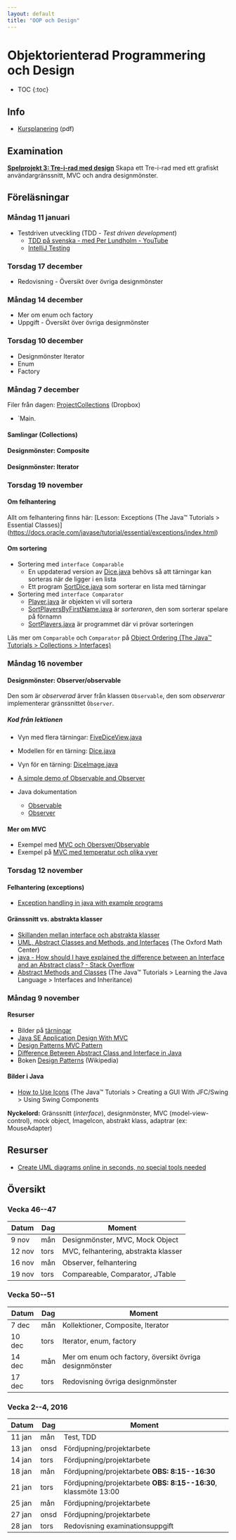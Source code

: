 ```yaml
---
layout: default
title: "OOP och Design"
---
```



Objektorienterad Programmering och Design
=========================================

* TOC
{:toc}

Info
----

* [Kursplanering](kursplanering.pdf) (pdf)


Examination
-----------

**[Spelprojekt 3: Tre-i-rad med design](tre-i-rad-med-design.php)**
Skapa ett Tre-i-rad med ett grafiskt användargränssnitt, MVC och andra designmönster.


Föreläsningar
-------------

### Måndag 11 januari

* Testdriven utveckling (TDD - _Test driven development_)
	* [TDD på svenska - med Per Lundholm - YouTube](https://www.youtube.com/playlist?list=PLqoFX5ooBh55go9izEXd9D4x6jxKCq6ep)
	* [IntelliJ Testing](https://www.jetbrains.com/idea/help/testing.html)


### Torsdag 17 december

* Redovisning - Översikt över övriga designmönster

### Måndag 14 december

* Mer om enum och factory
* Uppgift - Översikt över övriga designmönster

### Torsdag 10 december

* Designmönster Iterator
* Enum
* Factory

### Måndag 7 december

Filer från dagen: [ProjectCollections](https://www.dropbox.com/sh/cggwx9yira90xi9/AACL-wsmYjWL73XlBbd1kYNva?dl=0) (Dropbox)
 - `Main.

#### Samlingar (Collections)

#### Designmönster: Composite

#### Designmönster: Iterator

### Torsdag 19 november

#### Om felhantering

Allt om felhantering finns här: [Lesson: Exceptions (The Java™ Tutorials > Essential Classes)]
(https://docs.oracle.com/javase/tutorial/essential/exceptions/index.html)

#### Om sortering

* Sortering med `interface Comparable`
	* En uppdaterad version av [Dice.java](https://sjk15.slack.com/files/oscar/F0EK8284T/Dice.java) behövs så att tärningar kan sorteras när de ligger i en lista
	* Ett program [SortDice.java](https://sjk15.slack.com/files/oscar/F0ET86M7S/sortdice.java) som sorterar en lista med tärningar
* Sortering med `interface Comparator`
	* [Player.java](https://sjk15.slack.com/files/oscar/F0ET5G3PD/player.java) är objekten vi vill sortera
	* [SortPlayersByFirstName.java](https://sjk15.slack.com/files/oscar/F0ET7LXQB/sortplayersbyfirstname.java) är _sorteraren_, den som sorterar spelare på förnamn
	* [SortPlayers.java](https://sjk15.slack.com/files/oscar/F0ET8SBGS/sortplayers.java) är programmet där vi prövar sorteringen

Läs mer om `Comparable` och `Comparator` på [Object Ordering (The Java™ Tutorials > Collections > Interfaces)](https://docs.oracle.com/javase/tutorial/collections/interfaces/order.html)


### Måndag 16 november

#### Designmönster: Observer/observable

Den som är *observerad* ärver från klassen `Observable`,
den som *observerar* implementerar gränssnittet `Òbserver`.

##### Kod från lektionen 
* Vyn med flera tärningar: [FiveDiceView.java](https://slack-files.com/T093JN6HK-F0EK7G3J7-d53f24af02)
* Modellen för en tärning: [Dice.java](https://slack-files.com/T093JN6HK-F0EK8284T-a2cd0b6a55)
* Vyn för en tärning: [DiceImage.java](https://slack-files.com/T093JN6HK-F0EKAQFB9-8e6f3b5ef6)

* [A simple demo of Observable and Observer](http://www.java2s.com/Code/Java/Design-Pattern/AsimpledemoofObservableandObserver.htm)
* Java dokumentation
	* [Observable](https://docs.oracle.com/javase/7/docs/api/java/util/Observable.html)
	* [Observer](https://docs.oracle.com/javase/7/docs/api/java/util/Observer.html)

#### Mer om MVC
* Exempel med [MVC och Obersver/Observable](http://www.austintek.com/mvc/)
* Exempel på [MVC med temperatur och olika vyer](http://csis.pace.edu/~bergin/mvc/mvcgui.html)

### Torsdag 12 november

#### Felhantering (exceptions)

* [Exception handling in java with example programs](http://beginnersbook.com/2013/04/java-exception-handling/)


#### Gränssnitt vs. abstrakta klasser

* [Skillanden mellan interface och abstrakta klasser](http://www.programmerinterview.com/index.php/java-questions/interface-vs-abstract-class/)
* [UML, Abstract Classes and Methods, and Interfaces](http://www.oxfordmathcenter.com/drupal7/node/35) (The Oxford Math Center)
* [java - How should I have explained the difference between an Interface and an Abstract class? - Stack Overflow](http://stackoverflow.com/questions/18777989/how-should-i-have-explained-the-difference-between-an-interface-and-an-abstract)
* [Abstract Methods and Classes](https://docs.oracle.com/javase/tutorial/java/IandI/abstract.html)  (The Java™ Tutorials > Learning the Java Language > Interfaces and Inheritance)



### Måndag 9 november

#### Resurser

* Bilder på [tärningar](https://www.dropbox.com/sh/2xyjvfmzaxpyhn6/AAD5Fng2UOlxhNNOOjJnYhzCa?dl=0)
* [Java SE Application Design With MVC](http://www.oracle.com/technetwork/articles/javase/mvc-136693.html)
* [Design Patterns MVC Pattern](http://www.tutorialspoint.com/design_pattern/mvc_pattern.htm)
* [Difference Between Abstract Class and Interface in Java](http://beginnersbook.com/2013/05/abstract-class-vs-interface-in-java/)
* Boken [Design Patterns](https://en.wikipedia.org/wiki/Design_Patterns) (Wikipedia)



#### Bilder i Java

* [How to Use Icons](https://docs.oracle.com/javase/tutorial/uiswing/components/icon.html) (The Java™ Tutorials > Creating a GUI With JFC/Swing > Using Swing Components


**Nyckelord:** Gränssnitt (_interface_), designmönster, MVC (model-view-control), mock object, ImageIcon, abstrakt klass, adaptrar (ex: MouseAdapter)

Resurser
--------

* [Create UML diagrams online in seconds, no special tools needed](http://yuml.me/diagram/scruffy/class/draw)

Översikt
--------

### Vecka 46--47

Datum  | Dag | Moment
-------|-----|--------------
9 nov  | mån  | Designmönster, MVC, Mock Object
12 nov | tors | MVC, felhantering, abstrakta klasser
16 nov | mån  | Observer, felhantering
19 nov | tors | Compareable, Comparator, JTable 


### Vecka 50--51

Datum  | Dag | Moment
-------|-----|--------------
7 dec  | mån  | Kollektioner, Composite, Iterator
10 dec | tors | Iterator, enum, factory
14 dec | mån  | Mer om enum och factory, översikt övriga designmönster 
17 dec | tors | Redovisning övriga designmönster


### Vecka 2--4, 2016

Datum  | Dag | Moment
-------|-----|--------------
11 jan | mån  | Test, TDD
13 jan | onsd | Fördjupning/projektarbete
14 jan | tors | Fördjupning/projektarbete
18 jan | mån  | Fördjupning/projektarbete **OBS: 8:15--16:30**
21 jan | tors | Fördjupning/projektarbete **OBS: 8:15--16:30**, klassmöte 13:00
25 jan | mån  | Fördjupning/projektarbete
27 jan | onsd | Fördjupning/projektarbete
28 jan | tors | Redovisning examinationsuppgift

